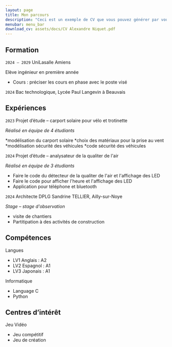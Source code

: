 ```yaml
---
layout: page
title: Mon parcours
description: "Ceci est un exemple de CV que vous pouvez générer par vous-même"
menubar: menu_bar
download_cv: assets/docs/CV Alexandre Niquet.pdf
---
```


## Formation 

`2024 – 2029`
UniLasalle Amiens

Elève ingénieur en première année
* Cours : préciser les cours en phase avec le poste visé

`2024`
Bac technologique, Lycée Paul Langevin à Beauvais

## Expériences

`2023` Projet d’étude – carport solaire pour vélo et trotinette

_Réalisé en équipe de 4 étudiants_

*modélisation du carport solaire
*choix des matériaux pour la prise au vent
*modélisation sécurité des véhicules
*code sécurité des véhicules

`2024` Projet d’étude – analysateur de la qualiter de l'air

_Réalisé en équipe de 3 étudiants_
* Faire le code du détecteur de la qualiter de l'air et l'affichage des LED 
* Faire le code pour afficher l'heure et l'affichage des LED
* Application pour téléphone et bluetooth


`2024` Architecte DPLG Sandrine TELLIER, Ailly-sur-Noye

_Stage – stage d'observation_
* visite de chantiers 
* Partitipation à des activités de construction


## Compétences

Langues
* LV1 Anglais : A2
* LV2 Espagnol : A1
* LV3 Japonais : A1

Informatique
* Language C
* Python


## Centres d’intérêt

Jeu Vidéo
* Jeu compétitif 
* Jeu de création


